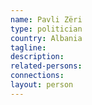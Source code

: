 ```yaml
---
name: Pavli Zëri
type: politician
country: Albania
tagline:
description:
related-persons:
connections:
layout: person
---
```

